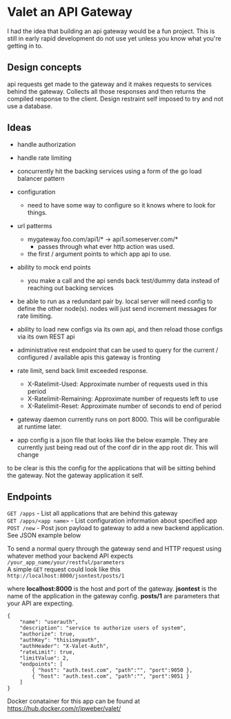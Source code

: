 # Valet an API Gateway

I had the idea that building an api gateway would be a fun project. This is still in early rapid development do not use yet unless you know what you're getting in to. 

## Design concepts
api requests get made to the gateway and it makes requests to services behind the gateway. Collects all those responses and then returns the compiled response to the client. Design restraint self imposed to try and not use a database.


## Ideas
- handle authorization
- handle rate limiting
- concurrently hit the backing services using a form of the go load balancer pattern
- configuration
    - need to have some way to configure so it knows where to look for things.
- url patterms
    -  mygateway.foo.com/api1/* -> api1.someserver.com/*
        -  passes through what ever http action was used.
    -  the first  / argument points to which app api to use.

- ability to mock end points
    - you make a call and the api sends back test/dummy data instead of reaching out backing services

- be able to run as a redundant pair by. local server will need config to define the other node(s).
nodes will just send increment messages for rate limiting. 

- ability to load new configs via its own api, and then reload those configs via its own REST api

- administrative rest endpoint that can be used to query for the current / configured / available apis this gateway is fronting

- rate limit, send back limit exceeded response.
    - X-Ratelimit-Used: Approximate number of requests used in this period
    - X-Ratelimit-Remaining: Approximate number of requests left to use
    - X-Ratelimit-Reset: Approximate number of seconds to end of period

- gateway daemon currently runs on port 8000. This will be configurable at runtime later. 

- app config is a json file that looks like the below example. They are currently just being read out of the conf dir in the app root dir. This will change

to be clear is this the config for the applications that will be sitting behind the gateway. Not the gateway application it self. 

## Endpoints

`GET /apps` - List all applications that are behind this gateway  
`GET /apps/<app name>` - List configuration information about specified app  
`POST /new` - Post json payload to gateway to add a new backend application. See JSON example below

To send a normal query through the gateway send and HTTP request using whatever method your backend API expects `/your_app_name/your/restful/parameters`  
A simple `GET` request could look like this `http://localhost:8000/jsontest/posts/1`  

where **localhost:8000** is the host and port of the gateway. **jsontest** is the name of the application in the gateway config. **posts/1** are parameters that your API are expecting. 

```
{
    "name": "userauth",
    "description": "service to authorize users of system",
    "authorize": true,
    "authKey": "thisismyauth",
    "authHeader": "X-Valet-Auth",
    "rateLimit": true,
    "limitValue": 2,
    "endpoints": [
        { "host": "auth.test.com", "path":"", "port":9050 },
        { "host": "auth.test.com", "path":"", "port":9051 }
    ]
}
``` 

Docker conatainer for this app can be found at https://hub.docker.com/r/jpweber/valet/
